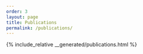 ```yaml
---
order: 3
layout: page
title: Publications
permalink: /publications/
---
```


{% include_relative __generated/publications.html %}
